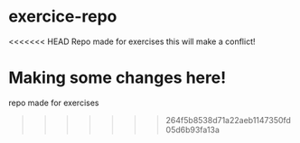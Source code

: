 # exercice-repo

<<<<<<< HEAD
Repo made for exercises
this will make a conflict!

Making some changes here!
=======
repo made for exercises
>>>>>>> 264f5b8538d71a22aeb1147350fd05d6b93fa13a
